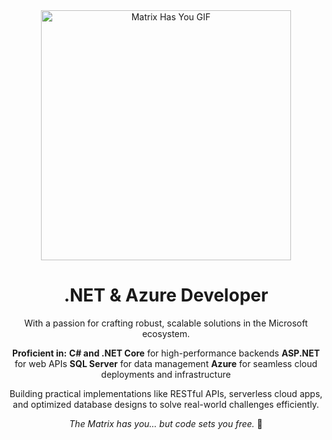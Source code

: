 <div align="center">

<img src="http://winterbe.com/image/matrix-has-you.gif" alt="Matrix Has You GIF" width="400">

# .NET & Azure Developer

With a passion for crafting robust, scalable solutions in the Microsoft ecosystem.

**Proficient in:**
**C# and .NET Core** for high-performance backends
**ASP.NET** for web APIs
**SQL Server** for data management
**Azure** for seamless cloud deployments and infrastructure

Building practical implementations like RESTful APIs, serverless cloud apps, and optimized database designs to solve real-world challenges efficiently.

*The Matrix has you... but code sets you free.* 💊
</div>
